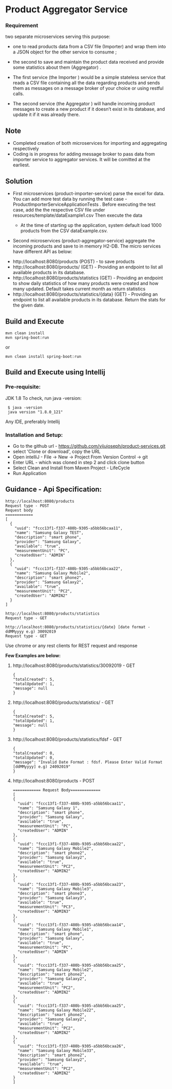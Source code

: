 # Product Aggregator Service

### Requirement
two separate microservices serving this purpose:
-   one to read products data from a CSV file (Importer) and wrap them into a JSON
object for the other service to consume ;
-   the second to save and maintain the product data received and provide some
statistics about them (Aggregator) .

-   The first service (the Importer ) would be a simple stateless service that reads a CSV
file containing all the data regarding products and sends them as messages on a
message broker of your choice or using restful calls.
-   The second service (the Aggregator ) will handle incoming product messages to
create a new product if it doesn’t exist in its database, and update it if it was already
there.

## Note
-   Completed creation of both microservices for importing and aggregating respectively
-   Coding is in progress for adding message broker to pass data from importer
service to aggregator services. It will be comitted at the earliest.

## Solution
-   First microservices (product-importer-service) parse the excel for data.
You can add more test data by running the test case -ProductImporterServiceApplicationTests
. Before executing the test case, add the the respective CSV file under resources/template/dataExample1.csv
Then execute the data
    * At the time of starting up the application, system default load 1000 products from
    the CSV dataExample.csv.
    
-   Second microservices (product-aggregator-service) aggregate the incoming
products and save to in memory H2-DB. The micro services have different API
as below:
*   http://localhost:8080/products (POST) - to save products
*   http://localhost:8080/products/ (GET) - Providing an endpoint to list all available products in its database.
*   http://localhost:8080/products/statistics (GET) - Providing an endpoint to show daily statistics of how many products were
                                            created and how many updated. Default takes current month as return statistics
*   http://localhost:8080/products/statistics/{data} (GET) - Providing an endpoint to list 
all available products in its database. Return the stats for the given date.

## Build and Execute
```
mvn clean install
mvn spring-boot:run 
```
or
```
mvn clean install spring-boot:run
```

## Build and Execute using Intellij
### Pre-requisite:

JDK 1.8 To check, run java -version:
```
 $ java -version
 java version "1.8.0_121"
``` 
Any IDE, preferably Intellij

### Installation and Setup:

-   Go to the github url - https://github.com/vijujoseph/product-services.git
-   select 'Clone or download', copy the URL
-   Open intelliJ - File -> New -> Project From Version Control -> git
-   Enter URL - which was cloned in step 2 and click clone button
-   Select Clean and Install from Maven Project - LifeCycle
-   Run Application


## Guidance - Api Specification:
```
http://localhost:8080/products   
Request type - POST
Request body 
============
[
  {
    "uuid": "fccc13f1-f337-480b-9305-a5bb56bcaa11",
    "name": "Samsung Galaxy TEST",
    "description": "smart phone",
    "provider": "Samsung Galaxy",
    "available": "true",
    "measurementUnit": "PC",
    "createdUser": "ADMIN"
  },
  {
    "uuid": "fccc13f1-f337-480b-9305-a5bb56bcaa22",
    "name": "Samsung Galaxy Mobile2",
    "description": "smart phone2",
    "provider": "Samsung Galaxy2",
    "available": "true",
    "measurementUnit": "PC2",
    "createdUser": "ADMIN2"
  }
]

http://localhost:8080/products/statistics
Request type - GET

http://localhost:8080/products/statistics/{date} [date format - ddMMyyyy e.g) 30092019
Request type - GET
``` 
Use chrome or any rest clients for REST request and response

**Few Examples are below:**  
1. http://localhost:8080/products/statistics/30092019 - GET
    ```
    {
    "totalCreated": 5,
    "totalUpdated": 1,
    "message": null
    }
    ```
2. http://localhost:8080/products/statistics/ - GET
    ```
    {
    "totalCreated": 5,
    "totalUpdated": 1,
    "message": null
    }
    ```
3. http://localhost:8080/products/statistics/fdsf - GET
   ```
   {
   "totalCreated": 0,
   "totalUpdated": 0,
   "message": "Invalid Date Format : fdsf. Please Enter Valid Format [ddMMyyyy] e.g) 24092019"
   }
    ```
4.  http://localhost:8080/products - POST
      ```
      ============ Request Body=============
    [
      {
        "uuid": "fccc13f1-f337-480b-9305-a5bb56bcaa11",
        "name": "Samsung Galaxy 1",
        "description": "smart phone",
        "provider": "Samsung Galaxy",
        "available": "true",
        "measurementUnit": "PC",
        "createdUser": "ADMIN"
      },
      {
        "uuid": "fccc13f1-f337-480b-9305-a5bb56bcaa22",
        "name": "Samsung Galaxy Mobile2",
        "description": "smart phone2",
        "provider": "Samsung Galaxy2",
        "available": "true",
        "measurementUnit": "PC2",
        "createdUser": "ADMIN2"
      },
      {
        "uuid": "fccc13f1-f337-480b-9305-a5bb56bcaa23",
        "name": "Samsung Galaxy Mobile3",
        "description": "smart phone3",
        "provider": "Samsung Galaxy3",
        "available": "true",
        "measurementUnit": "PC3",
        "createdUser": "ADMIN3"
      },
      {
        "uuid": "fccc13f1-f337-480b-9305-a5bb56bcaa14",
        "name": "Samsung Galaxy Mobile1",
        "description": "smart phone",
        "provider": "Samsung Galaxy",
        "available": "true",
        "measurementUnit": "PC",
        "createdUser": "ADMIN"
      },
      {
        "uuid": "fccc13f1-f337-480b-9305-a5bb56bcaa25",
        "name": "Samsung Galaxy Mobile2",
        "description": "smart phone2",
        "provider": "Samsung Galaxy2",
        "available": "true",
        "measurementUnit": "PC2",
        "createdUser": "ADMIN2"
      },
      {
        "uuid": "fccc13f1-f337-480b-9305-a5bb56bcaa25",
        "name": "Samsung Galaxy Mobile22",
        "description": "smart phone2",
        "provider": "Samsung Galaxy2",
        "available": "true",
        "measurementUnit": "PC2",
        "createdUser": "ADMIN2"
      },
      {
        "uuid": "fccc13f1-f337-480b-9305-a5bb56bcaa26",
        "name": "Samsung Galaxy Mobile33",
        "description": "smart phone2",
        "provider": "Samsung Galaxy2",
        "available": "true",
        "measurementUnit": "PC2",
        "createdUser": "ADMIN2"
      }
    ]
    ``` 
    
    